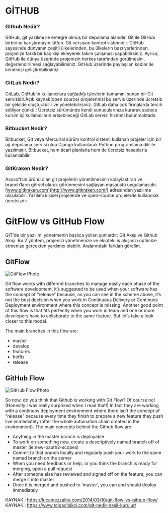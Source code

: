 # GİTHUB

### Github Nedir?

GitHub, git yazılımı ile entegre olmuş bir depolama alanıdır. Git ile GitHub birbirine karıştırmayın lütfen. Git versiyon kontrol sistemidir. GitHub sayesinde dünyanın çeşitli ülkelerinden, bu ülkelerin bazı yerlerinden, projenize farklı bir kaç kişi ekleyerek takım çalışması yapabilirsiniz. Ayrıca, GitHub ile dünya üzerinde projenizin herkes tarafından görülmesini, değerlendirilmesi sağlayabilirsiniz. GitHub üzerinde paylaşılan kodlar ile kendinizi geliştirebilirsiniz.

### GitLab Nedir?

GitLab, GitHub’ın kullanıcılara sağladığı işlevlerin tamamını sunan bir Git servisidir.Açık kaynak(open source) projelerinizi bu servis üzerinde ücretsiz bir şekilde oluşturabilir ve yönetebilirsiniz. GitLab daha çok firmalarda tercih ediliyor çünkü : Ücretsiz sürümünde kendi sunucularınıza kurarak sadece kurum içi kullanıcıların erişebileceği GitLab servisi hizmeti bulunmaktadır.

### Bitbucket Nedir?

Bitbucket, Git veya Mercurial sürüm kontrol sistemi kullanan projeler için bir ağ depolama servisi olup Django kullanılarak Python programlama dili ile yazılmıştır. Bitbucket, hem ticari planlarla hem de ücretsiz hesaplarla kullanılabilir.

### GitKraken Nedir?

Axosoft’un ürünü olan git projelerin yönetilmesinin kolaylaştıran ve branch’ların görsel olarak görünmesini sağlayan masaüstü uygulamasıdır. [www.gitkraken.com](http://www.gitkraken.com/) adresinden yazılıma ulaşılabilir. Yazılımı kişisel projelerde ve open-source projelerde kullanmak ücretsizdir.

# GitFlow vs GitHub Flow

GIT'de bir yazılımı yönetmenin başlıca yolları şunlardır: Git Akışı ve Github Akışı.
Bu 2 yöntem, projenizi yönetmenize ve ekipteki iş akışınızı optimize etmenize gerçekten yardımcı olabilir.
Aralarındaki farkları görelim.

## GitFlow
![GitFlow Photo](https://i2.wp.com/lanziani.com/slides/gitflow/images/gitflow_1.png?zoom=2)

Git flow works with different branches to manage easily each phase of the software development, it’s suggested to be used when your software has the concept of “release” because, as you can see in the scheme above, it’s not the best decision when you work in Continuous Delivery or Continuos Deployment environment where this concept is missing.
Another good point of this flow is that fits perfectly when you work in team and one or more developers have to collaborate to the same feature.
But let’s take a look closer to this model.

The main branches in this flow are:

- master
- develop
- features
- hotfix
- release

## GitHub Flow
![GitHub Flow Photo](https://lucamezzalira.files.wordpress.com/2014/03/screen-shot-2014-03-08-at-23-07-361.png?w=768&h=272)

So now, do you think that Github is working with Git Flow? Of course no! (Honestly I was really surprised when I read that!)
In fact they are working with a continuos deployment environment where there isn’t the concept of “release” because every time they finish to prepare a new feature they push live immediately (after the whole automation chain created in the environment).
The main concepts behind the Github flow are:

- Anything in the master branch is deployable
- To work on something new, create a descriptively named branch off of master (ie:new-oauth2-scopes)
- Commit to that branch locally and regularly push your work to the same named branch on the server
- When you need feedback or help, or you think the branch is ready for merging, open a pull request
- After someone else has reviewed and signed off on the feature, you can merge it into master
- Once it is merged and pushed to ‘master’, you can and should deploy immediately


KAYNAK : https://lucamezzalira.com/2014/03/10/git-flow-vs-github-flow/
KAYNAK : https://www.tolgacibikci.com/git-nedir-nasil-kurulur/
